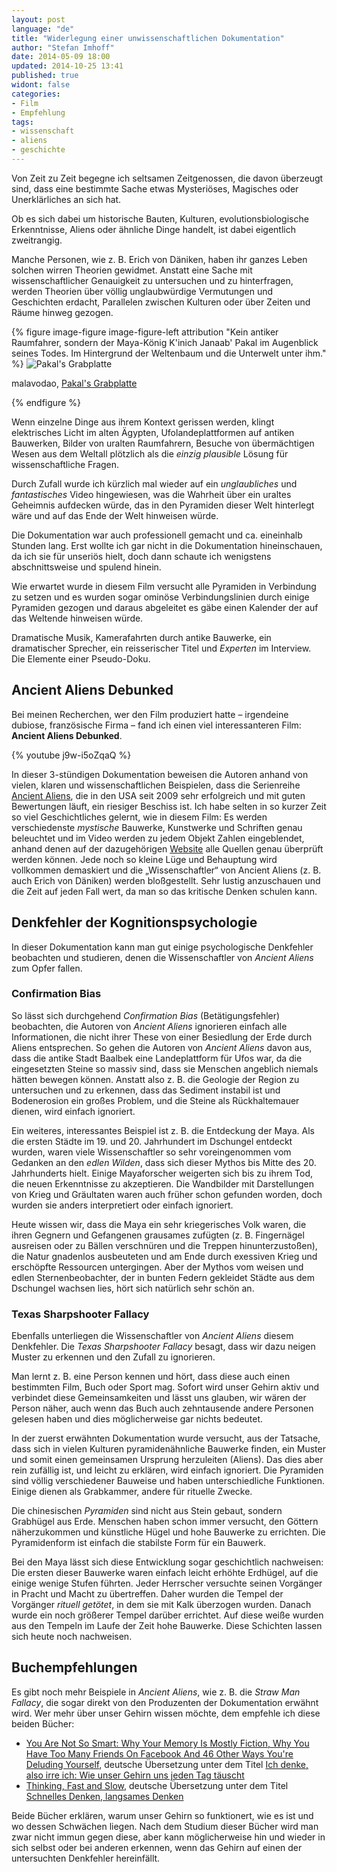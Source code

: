 ```yaml
---
layout: post
language: "de"
title: "Widerlegung einer unwissenschaftlichen Dokumentation"
author: "Stefan Imhoff"
date: 2014-05-09 18:00
updated: 2014-10-25 13:41
published: true
widont: false
categories:
- Film
- Empfehlung
tags:
- wissenschaft
- aliens
- geschichte
---
```


Von Zeit zu Zeit begegne ich seltsamen Zeitgenossen, die davon überzeugt sind, dass eine bestimmte Sache etwas Mysteriöses, Magisches oder Unerklärliches an sich hat.

Ob es sich dabei um historische Bauten, Kulturen, evolutionsbiologische Erkenntnisse, Aliens oder ähnliche Dinge handelt, ist dabei eigentlich zweitrangig.

Manche Personen, wie z. B. Erich von Däniken, haben ihr ganzes Leben solchen wirren Theorien gewidmet. Anstatt eine Sache mit wissenschaftlicher Genauigkeit zu untersuchen und zu hinterfragen, werden Theorien über völlig unglaubwürdige Vermutungen und Geschichten erdacht, Parallelen zwischen Kulturen  oder über Zeiten und Räume hinweg gezogen.

{% figure image-figure image-figure-left attribution "Kein antiker Raumfahrer, sondern der Maya-König K'inich Janaab' Pakal im Augenblick seines Todes. Im Hintergrund der Weltenbaum und die Unterwelt unter ihm." %}
<img src="{{ site.url }}/assets/images/artikel/pakals-grabplatte.jpg" alt="Pakal's Grabplatte">
<p class="attribution-text"><i class="icon-cc"></i> malavodao, <a href="https://www.flickr.com/photos/malavoda/518538543">Pakal's Grabplatte</a></p>
{% endfigure %}

Wenn einzelne Dinge aus ihrem Kontext gerissen werden, klingt elektrisches Licht im alten Ägypten, Ufolandeplattformen auf antiken Bauwerken, Bilder von uralten Raumfahrern, Besuche von übermächtigen Wesen aus dem Weltall plötzlich als die *einzig plausible* Lösung für wissenschaftliche Fragen.

Durch Zufall wurde ich kürzlich mal wieder auf ein *unglaubliches* und *fantastisches* Video hingewiesen, was die Wahrheit über ein uraltes Geheimnis aufdecken würde, das in den Pyramiden dieser Welt hinterlegt wäre und auf das Ende der Welt hinweisen würde.

Die Dokumentation war auch professionell gemacht und ca. eineinhalb Stunden lang. Erst wollte ich gar nicht in die Dokumentation hineinschauen, da ich sie für unseriös hielt, doch dann schaute ich wenigstens abschnittsweise und spulend hinein.

Wie erwartet wurde in diesem Film versucht alle Pyramiden in Verbindung zu setzen und es wurden sogar ominöse Verbindungslinien durch einige Pyramiden gezogen und daraus abgeleitet es gäbe einen Kalender der auf das Weltende hinweisen würde.

Dramatische Musik, Kamerafahrten durch antike Bauwerke, ein dramatischer Sprecher, ein reisserischer Titel und *Experten* im Interview. Die Elemente einer Pseudo-Doku.

## Ancient Aliens Debunked
Bei meinen Recherchen, wer den Film produziert hatte – irgendeine dubiose, französische Firma – fand ich einen viel interessanteren Film: **Ancient Aliens Debunked**.

{% youtube j9w-i5oZqaQ %}

In dieser 3-stündigen Dokumentation beweisen die Autoren anhand von vielen, klaren und wissenschaftlichen Beispielen, dass die Serienreihe [Ancient Aliens](http://www.imdb.com/title/tt1643266/), die in den USA seit 2009 sehr erfolgreich und mit guten Bewertungen läuft, ein riesiger Beschiss ist. Ich habe selten in so kurzer Zeit so viel Geschichtliches gelernt, wie in diesem Film: Es werden verschiedenste *mystische* Bauwerke, Kunstwerke und Schriften genau beleuchtet und im Video werden zu jedem Objekt Zahlen eingeblendet, anhand denen auf der dazugehörigen [Website](http://ancientaliensdebunked.com/) alle Quellen genau überprüft werden können. Jede noch so kleine Lüge und Behauptung wird vollkommen demaskiert und die „Wissenschaftler“ von Ancient Aliens (z. B. auch Erich von Däniken) werden bloßgestellt. Sehr lustig anzuschauen und die Zeit auf jeden Fall wert, da man so das kritische Denken schulen kann.

## Denkfehler der Kognitionspsychologie
In dieser Dokumentation kann man gut einige psychologische Denkfehler beobachten und studieren, denen die Wissenschaftler von *Ancient Aliens* zum Opfer fallen.

### Confirmation Bias
So lässt sich durchgehend *Confirmation Bias* (Betätigungsfehler) beobachten, die Autoren von *Ancient Aliens* ignorieren einfach alle Informationen, die nicht ihrer These von einer Besiedlung der Erde durch Aliens entsprechen. So gehen die Autoren von *Ancient Aliens* davon aus, dass die antike Stadt Baalbek eine Landeplattform für Ufos war, da die eingesetzten Steine so massiv sind, dass sie Menschen angeblich niemals hätten bewegen können. Anstatt also z. B. die Geologie der Region zu untersuchen und zu erkennen, dass das Sediment instabil ist und Bodenerosion ein großes Problem, und die Steine als Rückhaltemauer dienen, wird einfach ignoriert.

Ein weiteres, interessantes Beispiel ist z. B. die Entdeckung der Maya. Als die ersten Städte im 19. und 20. Jahrhundert im Dschungel entdeckt wurden, waren viele Wissenschaftler so sehr voreingenommen vom Gedanken an den *edlen Wilden*, dass sich dieser Mythos bis Mitte des 20. Jahrhunderts hielt. Einige Mayaforscher weigerten sich bis zu ihrem Tod, die neuen Erkenntnisse zu akzeptieren. Die Wandbilder mit Darstellungen von Krieg und Gräultaten waren auch früher schon gefunden worden, doch wurden sie anders interpretiert oder einfach ignoriert.

Heute wissen wir, dass die Maya ein sehr kriegerisches Volk waren, die ihren Gegnern und Gefangenen grausames zufügten (z. B. Fingernägel ausreisen oder zu Bällen verschnüren und die Treppen hinunterzustoßen), die Natur gnadenlos ausbeuteten und am Ende durch exessiven Krieg und erschöpfte Ressourcen untergingen. Aber der Mythos vom weisen und edlen Sternenbeobachter, der in bunten Federn gekleidet Städte aus dem Dschungel wachsen lies, hört sich natürlich sehr schön an.

### Texas Sharpshooter Fallacy
Ebenfalls unterliegen die Wissenschaftler von *Ancient Aliens* diesem Denkfehler. Die *Texas Sharpshooter Fallacy* besagt, dass wir dazu neigen Muster zu erkennen und den Zufall zu ignorieren.

Man lernt z. B. eine Person kennen und hört, dass diese auch einen bestimmten Film, Buch oder Sport mag. Sofort wird unser Gehirn aktiv und verbindet diese Gemeinsamkeiten und lässt uns glauben, wir wären der Person näher, auch wenn das Buch auch zehntausende andere Personen gelesen haben und dies möglicherweise gar nichts bedeutet.

In der zuerst erwähnten Dokumentation wurde versucht, aus der Tatsache, dass sich in vielen Kulturen pyramidenähnliche Bauwerke finden, ein Muster und somit einen gemeinsamen Ursprung herzuleiten (Aliens). Das dies aber rein zufällig ist, und leicht zu erklären, wird einfach ignoriert. Die Pyramiden sind völlig verschiedener Bauweise und haben unterschiedliche Funktionen. Einige dienen als Grabkammer, andere für rituelle Zwecke.

Die chinesischen *Pyramiden* sind nicht aus Stein gebaut, sondern Grabhügel aus Erde. Menschen haben schon immer versucht, den Göttern näherzukommen und künstliche Hügel und hohe Bauwerke zu errichten. Die Pyramidenform ist einfach die stabilste Form für ein Bauwerk.

Bei den Maya lässt sich diese Entwicklung sogar geschichtlich nachweisen: Die ersten dieser Bauwerke waren einfach leicht erhöhte Erdhügel, auf die einige wenige Stufen führten. Jeder Herrscher versuchte seinen Vorgänger in Pracht und Macht zu übertreffen. Daher wurden die Tempel der Vorgänger *rituell getötet*, in dem sie mit Kalk überzogen wurden. Danach wurde ein noch größerer Tempel darüber errichtet. Auf diese weiße wurden aus den Tempeln im Laufe der Zeit hohe Bauwerke. Diese Schichten lassen sich heute noch nachweisen.

## Buchempfehlungen
Es gibt noch mehr Beispiele in *Ancient Aliens*, wie z. B. die *Straw Man Fallacy*, die sogar direkt von den Produzenten der Dokumentation erwähnt wird. Wer mehr über unser Gehirn wissen möchte, dem empfehle ich diese beiden Bücher:

<ul>
<li><a href="{% amazon 1851689397 %}">You Are Not So Smart: Why Your Memory Is Mostly Fiction, Why You Have Too Many Friends On Facebook And 46 Other Ways You're Deluding Yourself</a>, deutsche Übersetzung unter dem Titel <a href="{% amazon 3868822739 %}">Ich denke, also irre ich: Wie unser Gehirn uns jeden Tag täuscht</a></li>
<li><a href="{% amazon 0141033576 %}">Thinking, Fast and Slow</a>, deutsche Übersetzung unter dem Titel <a href="{% amazon 3886808866 %}">Schnelles Denken, langsames Denken</a></li>
</ul>

Beide Bücher erklären, warum unser Gehirn so funktionert, wie es ist und wo dessen Schwächen liegen. Nach dem Studium dieser Bücher wird man zwar nicht immun gegen diese, aber kann möglicherweise hin und wieder in sich selbst oder bei anderen erkennen, wenn das Gehirn auf einen der untersuchten Denkfehler hereinfällt.
